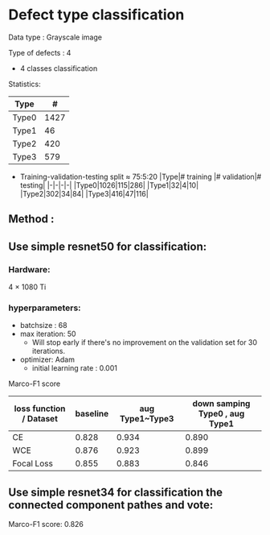 # Defect type classification
Data type : Grayscale image 

Type of defects : 4
- 4 classes classification 

Statistics:

|Type|#|
|-|-|
|Type0|1427|
|Type1|46|
|Type2|420|
|Type3|579|

- Training-validation-testing split $\approx$ 75:5:20
    |Type|# training |# validation|# testing|
    |-|-|-|-|
    |Type0|1026|115|286|
    |Type1|32|4|10|
    |Type2|302|34|84|
    |Type3|416|47|116|

## Method :

## Use simple resnet50 for classification:

### Hardware:
4 $\times$ 1080 Ti
### hyperparameters:
- batchsize : 68
- max iteration: 50
    - Will stop early if there's no improvement on the validation set for 30 iterations.
- optimizer: Adam
    - initial learning rate : 0.001

Marco-F1 score

|loss function / Dataset|baseline|aug Type1~Type3| down samping Type0 , aug Type1|
|-|-|-|-|
|CE|0.828|0.934|0.890|
|WCE|0.876|0.923| 0.899|
|Focal Loss|0.855|0.883|0.846|

## Use simple resnet34 for classification the connected component pathes and vote:
Marco-F1 score: 0.826